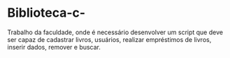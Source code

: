 # Biblioteca-c-
Trabalho da faculdade, onde é necessário desenvolver um script que deve ser capaz de cadastrar livros, usuários, realizar empréstimos de livros, inserir dados, remover e buscar.
